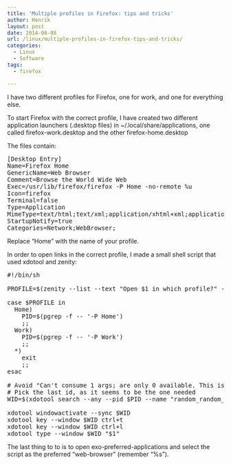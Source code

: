```yaml
---
title: 'Multiple profiles in Firefox: tips and tricks'
author: Henrik
layout: post
date: 2014-06-08
url: /linux/multiple-profiles-in-firefox-tips-and-tricks/
categories:
  - Linux
  - Software
tags:
  - firefox

---
```

I have two different profiles for Firefox, one for work, and one for everything else.

To start Firefox with the correct profile, I have created two different application launchers (.desktop files) in ~/.local/share/applications, one called firefox-work.desktop and the other firefox-home.desktop

The files contain:

<pre>[Desktop Entry]
Name=Firefox Home
GenericName=Web Browser
Comment=Browse the World Wide Web
Exec=/usr/lib/firefox/firefox -P Home -no-remote %u
Icon=firefox
Terminal=false
Type=Application
MimeType=text/html;text/xml;application/xhtml+xml;application/vnd.mozilla.xul+xml;text/mml;x-scheme-handler/http;x-scheme-handler/https;
StartupNotify=true
Categories=Network;WebBrowser;</pre>

Replace &#8220;Home&#8221; with the name of your profile.

In order to open links in the correct profile, I made a small shell script that used xdotool and zenity:

<pre class="bash codesnip" style="font-family:monospace;"><span class="co0">#!/bin/sh</span>
&nbsp;
<span class="re2">PROFILE</span>=$<span class="br0">&#40;</span>zenity <span class="re5">--list</span> <span class="re5">--text</span> <span class="st0">"Open $1 in which profile?"</span> <span class="re5">--column</span> <span class="st0">"Profile"</span> Work Home<span class="br0">&#41;</span>;
&nbsp;
<span class="kw1">case</span> <span class="re1">$PROFILE</span> <span class="kw1">in</span>
  Home<span class="br0">&#41;</span>
    <span class="re2">PID</span>=$<span class="br0">&#40;</span>pgrep <span class="re5">-f</span> <span class="re5">--</span> <span class="st_h">'-P Home'</span><span class="br0">&#41;</span>
    <span class="sy0">;;</span>
  Work<span class="br0">&#41;</span>
    <span class="re2">PID</span>=$<span class="br0">&#40;</span>pgrep <span class="re5">-f</span> <span class="re5">--</span> <span class="st_h">'-P Work'</span><span class="br0">&#41;</span>
    <span class="sy0">;;</span>
  <span class="sy0">*</span><span class="br0">&#41;</span>
    <span class="kw3">exit</span>
    <span class="sy0">;;</span>
<span class="kw1">esac</span>
&nbsp;
<span class="co0"># Avoid "Can't consume 1 args; are only 0 available. This is a bug." message: https://github.com/jordansissel/xdotool/issues/14</span>
<span class="co0"># Pick the last id, as it seems to be the one needed</span>
<span class="re2">WID</span>=$<span class="br0">&#40;</span>xdotool search <span class="re5">--any</span> <span class="re5">--pid</span> <span class="re1">$PID</span> <span class="re5">--name</span> <span class="st0">"random_random_random"</span> <span class="sy0">|</span> <span class="kw2">tail</span> -n1<span class="br0">&#41;</span>
&nbsp;
xdotool windowactivate <span class="re5">--sync</span> <span class="re1">$WID</span>
xdotool key <span class="re5">--window</span> <span class="re1">$WID</span> ctrl+t
xdotool key <span class="re5">--window</span> <span class="re1">$WID</span> ctrl+l
xdotool <span class="kw3">type</span> <span class="re5">--window</span> <span class="re1">$WID</span> <span class="st0">"$1"</span></pre>

The last thing to to is to open exo-preferred-applications and select the script as the preferred &#8220;web-browser&#8221; (remember &#8220;%s&#8221;).